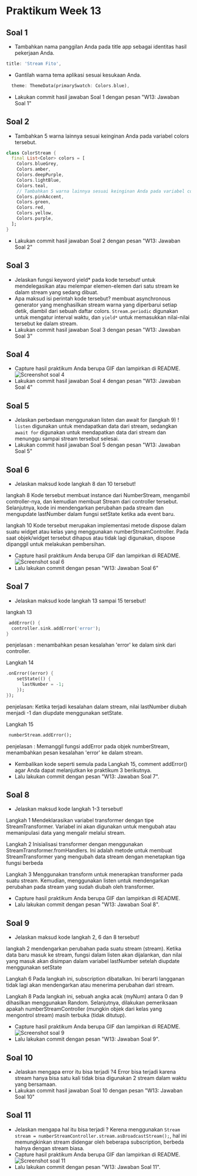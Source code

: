 # Praktikum Week 13

## Soal 1

* Tambahkan nama panggilan Anda pada title app sebagai identitas hasil pekerjaan Anda.
```dart
title: 'Stream Fito',
```
* Gantilah warna tema aplikasi sesuai kesukaan Anda.
```dart
  theme: ThemeData(primarySwatch: Colors.blue),
```
* Lakukan commit hasil jawaban Soal 1 dengan pesan "W13: Jawaban Soal 1"

## Soal 2

* Tambahkan 5 warna lainnya sesuai keinginan Anda pada variabel colors tersebut.
```dart
class ColorStream {
  final List<Color> colors = [
    Colors.blueGrey,
    Colors.amber,
    Colors.deepPurple,
    Colors.lightBlue,
    Colors.teal,
    // Tambahkan 5 warna lainnya sesuai keinginan Anda pada variabel colors tersebut.
    Colors.pinkAccent,
    Colors.green,
    Colors.red,
    Colors.yellow,
    Colors.purple,
  ];
}
```
* Lakukan commit hasil jawaban Soal 2 dengan pesan "W13: Jawaban Soal 2"

## Soal 3

* Jelaskan fungsi keyword yield* pada kode tersebut!
untuk mendelegasikan atau melempar elemen-elemen dari satu stream ke dalam stream yang sedang dibuat. 
* Apa maksud isi perintah kode tersebut?
membuat asynchronous generator yang menghasilkan stream warna yang diperbarui setiap detik, diambil dari sebuah daftar colors. `Stream.periodic` digunakan untuk mengatur interval waktu, dan `yield*` untuk memasukkan nilai-nilai tersebut ke dalam stream.
* Lakukan commit hasil jawaban Soal 3 dengan pesan "W13: Jawaban Soal 3"

## Soal 4

* Capture hasil praktikum Anda berupa GIF dan lampirkan di README.
![Screenshot soal 4](docs/prak1_no4.gif)
* Lakukan commit hasil jawaban Soal 4 dengan pesan "W13: Jawaban Soal 4"

## Soal 5

* Jelaskan perbedaan menggunakan listen dan await for (langkah 9) !
`listen` digunakan untuk mendapatkan data dari stream, sedangkan `await for` digunakan untuk mendapatkan data dari stream dan menunggu sampai stream tersebut selesai.
* Lakukan commit hasil jawaban Soal 5 dengan pesan "W13: Jawaban Soal 5"

## Soal 6

* Jelaskan maksud kode langkah 8 dan 10 tersebut!

langkah 8
Kode tersebut membuat instance dari NumberStream, mengambil controller-nya, dan kemudian membuat Stream dari controller tersebut. Selanjutnya, kode ini mendengarkan perubahan pada stream dan mengupdate lastNumber dalam fungsi setState ketika ada event baru.

langkah 10
Kode tersebut merupakan implementasi metode dispose dalam suatu widget atau kelas yang menggunakan numberStreamController. Pada saat objek/widget tersebut dihapus atau tidak lagi digunakan, dispose dipanggil untuk melakukan pembersihan. 
* Capture hasil praktikum Anda berupa GIF dan lampirkan di README.
![Screenshot soal 6](docs/prak2_no6.gif)
* Lalu lakukan commit dengan pesan "W13: Jawaban Soal 6"

## Soal 7

* Jelaskan maksud kode langkah 13 sampai 15 tersebut!

langkah 13
```dart
 addError() {
  controller.sink.addError('error');
}
```
penjelasan : menambahkan pesan kesalahan 'error' ke dalam sink dari controller.

Langkah 14
```dart
.onError((error) {
    setState(() {
      lastNumber = -1;
    });
});
```

penjelasan: Ketika terjadi kesalahan dalam stream, nilai lastNumber diubah menjadi -1 dan diupdate menggunakan setState.

Langkah 15
```dart
 numberStream.addError();
```

penjelasan : Memanggil fungsi addError pada objek numberStream, menambahkan pesan kesalahan 'error' ke dalam stream.

* Kembalikan kode seperti semula pada Langkah 15, comment addError() agar Anda dapat melanjutkan ke praktikum 3 berikutnya.
* Lalu lakukan commit dengan pesan "W13: Jawaban Soal 7".

## Soal 8

* Jelaskan maksud kode langkah 1-3 tersebut!

Langkah 1
Mendeklarasikan variabel transformer dengan tipe StreamTransformer. Variabel ini akan digunakan untuk mengubah atau memanipulasi data yang mengalir melalui stream.

Langkah 2
Inisialisasi transformer dengan menggunakan StreamTransformer.fromHandlers. Ini adalah metode untuk membuat StreamTransformer yang mengubah data stream dengan menetapkan tiga fungsi berbeda

Langkah 3
Menggunakan transform untuk menerapkan transformer pada suatu stream. Kemudian, menggunakan listen untuk mendengarkan perubahan pada stream yang sudah diubah oleh transformer.

* Capture hasil praktikum Anda berupa GIF dan lampirkan di README.
* Lalu lakukan commit dengan pesan "W13: Jawaban Soal 8".

## Soal 9

* Jelaskan maksud kode langkah 2, 6 dan 8 tersebut!

langkah 2
mendengarkan perubahan pada suatu stream (stream). Ketika data baru masuk ke stream, fungsi dalam listen akan dijalankan, dan nilai yang masuk akan disimpan dalam variabel lastNumber setelah diupdate menggunakan setState

Langkah 6
Pada langkah ini, subscription dibatalkan. Ini berarti langganan tidak lagi akan mendengarkan atau menerima perubahan dari stream. 

Langkah 8
Pada langkah ini, sebuah angka acak (myNum) antara 0 dan 9 dihasilkan menggunakan Random. Selanjutnya, dilakukan pemeriksaan apakah numberStreamController (mungkin objek dari kelas yang mengontrol stream) masih terbuka (tidak ditutup).

* Capture hasil praktikum Anda berupa GIF dan lampirkan di README.
![Screenshot soal 9](docs/prak4_no9.gif)
* Lalu lakukan commit dengan pesan "W13: Jawaban Soal 9".

## Soal 10

* Jelaskan mengapa error itu bisa terjadi ?4
Error bisa terjadi karena stream hanya bisa satu kali tidak bisa digunakan 2 stream dalam waktu yang bersamaan.
* Lakukan commit hasil jawaban Soal 10 dengan pesan "W13: Jawaban Soal 10"

## Soal 11

* Jelaskan mengapa hal itu bisa terjadi ?
Kerena menggunakan `Stream stream = numberStreamController.stream.asBroadcastStream();`, hal ini memungkinkan stream didengar oleh beberapa subscription, berbeda halnya dengan stream biasa.
* Capture hasil praktikum Anda berupa GIF dan lampirkan di README.
![Screenshot soal 11](docs/prak5_no11.gif)
* Lalu lakukan commit dengan pesan "W13: Jawaban Soal 11".


